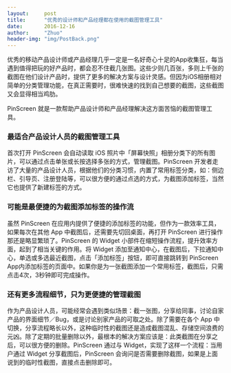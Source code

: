 ```yaml
---
layout:     post
title:      "优秀的设计师和产品经理都在使用的截图管理工具"
date:       2016-12-16
author:     "Zhuo"
header-img: "img/PostBack.png"
---
```



优秀的移动产品设计师或产品经理几乎一定是一名好奇心十足的App收集狂，每当遇到值得把玩的好产品时，都会忍不住截几张图。这些少则几百张，多则上千张的截图在他们设计产品时，提供了更多的解决方案与设计灵感。但因为iOS相册相对简单的分类管理功能，在真正需要时，很难快速的找到自己想要的截图，这些截图又会显得相当鸡肋。

PinScreen 就是一款帮助产品设计师和产品经理解决这方面苦恼的截图管理工具。

### 最适合产品设计人员的截图管理工具
首次打开 PinScreen 会自动读取 iOS 照片中「屏幕快照」相册分类下的所有图片，可以通过点击单张或长按选择多张的方式，管理截图。PinScreen 开发者走访了大量的产品设计人员，根据他们的分类习惯，内置了常用标签分类，如：侧边栏、引导页、注册登陆等，可以很方便的通过点选的方式，为截图添加标签，当然它也提供了新建标签的方式。

### 可能是最便捷的为截图添加标签的操作流
虽然 PinScreen 在应用内提供了便捷的添加标签的功能，但作为一款效率工具，如果每次在其他 App 中截图后，还需要先切回桌面，再打开 PinScreen 进行操作那还是略显繁琐了。PinScreen 的 Widget 小部件在缩短操作流程，提升效率方面，起到了相当关键的作用。将 Widget 添加至通知中心，在截图后，下拉通知中心，单选或多选最近截图，点击「添加标签」按钮，即可直接跳转到 PinScreen App内添加标签的页面中。如果你是为一张截图添加一个常用标签，截图后，只需点击4次，3秒钟即可完成操作。

### 还有更多流程细节，只为更便捷的管理截图
作为产品设计人员，可能经常会遇到类似场景：截一张图，分享给同事，讨论自家产品的界面细节／Bug，或是讨论别家产品的可取之处。除了需要在各个 App 中切换，分享流程略长以外，这种临时性的截图还是造成截图混乱、存储空间浪费的元凶。除了定期的批量删除以外，最根本的解决方案应该是：此类截图在分享之后，可以很方便的删除。PinScreen 通过与 Widget，实现了这样一个流程：当用户通过 Widget 分享截图后，PinScreen 会询问是否需要删除截图，如果是上面说到的临时性截图，直接点击删除即可。